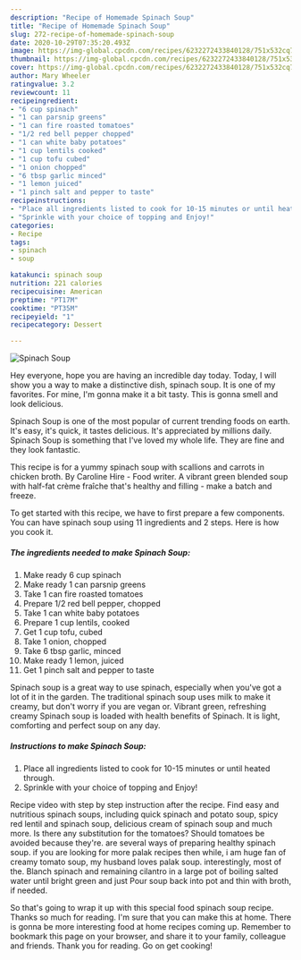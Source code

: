 ```yaml
---
description: "Recipe of Homemade Spinach Soup"
title: "Recipe of Homemade Spinach Soup"
slug: 272-recipe-of-homemade-spinach-soup
date: 2020-10-29T07:35:20.493Z
image: https://img-global.cpcdn.com/recipes/6232272433840128/751x532cq70/spinach-soup-recipe-main-photo.jpg
thumbnail: https://img-global.cpcdn.com/recipes/6232272433840128/751x532cq70/spinach-soup-recipe-main-photo.jpg
cover: https://img-global.cpcdn.com/recipes/6232272433840128/751x532cq70/spinach-soup-recipe-main-photo.jpg
author: Mary Wheeler
ratingvalue: 3.2
reviewcount: 11
recipeingredient:
- "6 cup spinach"
- "1 can parsnip greens"
- "1 can fire roasted tomatoes"
- "1/2 red bell pepper chopped"
- "1 can white baby potatoes"
- "1 cup lentils cooked"
- "1 cup tofu cubed"
- "1 onion chopped"
- "6 tbsp garlic minced"
- "1 lemon juiced"
- "1 pinch salt and pepper to taste"
recipeinstructions:
- "Place all ingredients listed to cook for 10-15 minutes or until heated through."
- "Sprinkle with your choice of topping and Enjoy!"
categories:
- Recipe
tags:
- spinach
- soup

katakunci: spinach soup 
nutrition: 221 calories
recipecuisine: American
preptime: "PT17M"
cooktime: "PT35M"
recipeyield: "1"
recipecategory: Dessert

---
```



![Spinach Soup](https://img-global.cpcdn.com/recipes/6232272433840128/751x532cq70/spinach-soup-recipe-main-photo.jpg)

Hey everyone, hope you are having an incredible day today. Today, I will show you a way to make a distinctive dish, spinach soup. It is one of my favorites. For mine, I'm gonna make it a bit tasty. This is gonna smell and look delicious.

Spinach Soup is one of the most popular of current trending foods on earth. It's easy, it's quick, it tastes delicious. It's appreciated by millions daily. Spinach Soup is something that I've loved my whole life. They are fine and they look fantastic.

This recipe is for a yummy spinach soup with scallions and carrots in chicken broth. By Caroline Hire - Food writer. A vibrant green blended soup with half-fat crème fraîche that&#39;s healthy and filling - make a batch and freeze.


To get started with this recipe, we have to first prepare a few components. You can have spinach soup using 11 ingredients and 2 steps. Here is how you cook it.

<!--inarticleads1-->

##### The ingredients needed to make Spinach Soup:

1. Make ready 6 cup spinach
1. Make ready 1 can parsnip greens
1. Take 1 can fire roasted tomatoes
1. Prepare 1/2 red bell pepper, chopped
1. Take 1 can white baby potatoes
1. Prepare 1 cup lentils, cooked
1. Get 1 cup tofu, cubed
1. Take 1 onion, chopped
1. Take 6 tbsp garlic, minced
1. Make ready 1 lemon, juiced
1. Get 1 pinch salt and pepper to taste


Spinach soup is a great way to use spinach, especially when you&#39;ve got a lot of it in the garden. The traditional spinach soup uses milk to make it creamy, but don&#39;t worry if you are vegan or. Vibrant green, refreshing creamy Spinach soup is loaded with health benefits of Spinach. It is light, comforting and perfect soup on any day. 

<!--inarticleads2-->

##### Instructions to make Spinach Soup:

1. Place all ingredients listed to cook for 10-15 minutes or until heated through.
1. Sprinkle with your choice of topping and Enjoy!


Recipe video with step by step instruction after the recipe. Find easy and nutritious spinach soups, including quick spinach and potato soup, spicy red lentil and spinach soup, delicious cream of spinach soup and much more. Is there any substitution for the tomatoes? Should tomatoes be avoided because they&#39;re. are several ways of preparing healthy spinach soup. if you are looking for more palak recipes then while, i am huge fan of creamy tomato soup, my husband loves palak soup. interestingly, most of the. Blanch spinach and remaining cilantro in a large pot of boiling salted water until bright green and just Pour soup back into pot and thin with broth, if needed. 

So that's going to wrap it up with this special food spinach soup recipe. Thanks so much for reading. I'm sure that you can make this at home. There is gonna be more interesting food at home recipes coming up. Remember to bookmark this page on your browser, and share it to your family, colleague and friends. Thank you for reading. Go on get cooking!
